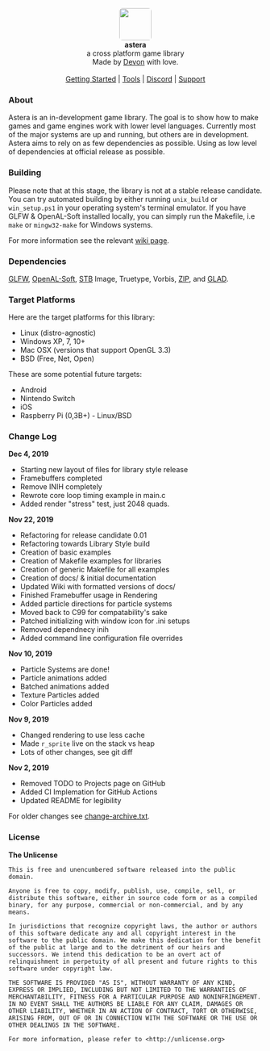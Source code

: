 <p align="center">
  <img width="64px" height="64px" style="border-radius: 6px;" src="res/tex/icon.png"><br>
  <b>astera</b><br>
  <span font-size="16px">a cross platform game library</span><br>
  <span font-size="12px">Made by <a href="http://tek256.com">Devon</a> with love.</span><br><br>
  <span><a href="https://github.com/tek256/astera/wiki/Getting-Started/">Getting Started</a> | <a href="https://github.com/tek256/astera/tree/master/tool">Tools</a> | <a href="https://discordapp.com/invite/63GvpMh">Discord</a> | <a href="https://github.com/sponsors/tek256">Support</a></span>
</p>

### About

Astera is an in-development game library. The goal is to show how to make games and game engines work with lower level languages. Currently most of the major systems are up and running, but others are in development. Astera aims to rely on as few dependencies as possible. Using as low level of dependencies at official release as possible.

### Building

Please note that at this stage, the library is not at a stable release candidate. You can try automated building by either running `unix_build` or `win_setup.ps1` in your operating system's terminal emulator. If you have GLFW & OpenAL-Soft installed locally, you can simply run the Makefile, i.e `make` or `mingw32-make` for Windows systems.

For more information see the relevant [wiki page](https://github.com/tek256/astera/wiki/Building).

### Dependencies

[GLFW](https://github.com/glfw/glfw), [OpenAL-Soft](https://github.com/kcat/openal-soft), [STB](https://github.com/nothings/stb/) Image, Truetype, Vorbis, [ZIP](https://github.com/kuba--/zip), and [GLAD](https://github.com/Dav1dde/glad).

### Target Platforms

Here are the target platforms for this library:

* Linux (distro-agnostic)
* Windows XP, 7, 10+
* Mac OSX (versions that support OpenGL 3.3)
* BSD (Free, Net, Open)

These are some potential future targets:

* Android
* Nintendo Switch
* iOS
* Raspberry Pi (0,3B+) - Linux/BSD

### Change Log

**Dec 4, 2019**

* Starting new layout of files for library style release
* Framebuffers completed
* Remove INIH completely
* Rewrote core loop timing example in main.c
* Added render "stress" test, just 2048 quads.

**Nov 22, 2019**

* Refactoring for release candidate 0.01
* Refactoring towards Library Style build
* Creation of basic examples
* Creation of Makefile examples for libraries
* Creation of generic Makefile for all examples
* Creation of docs/ & initial documentation
* Updated Wiki with formatted versions of docs/
* Finished Framebuffer usage in Rendering
* Added particle directions for particle systems
* Moved back to C99 for compatability's sake
* Patched initializing with window icon for .ini setups
* Removed dependnecy inih
* Added command line configuration file overrides

**Nov 10, 2019**

* Particle Systems are done!
* Particle animations added
* Batched animations added
* Texture Particles added
* Color Particles added

**Nov 9, 2019**

* Changed rendering to use less cache
* Made `r_sprite` live on the stack vs heap
* Lots of other changes, see git diff

**Nov 2, 2019**

* Removed TODO to Projects page on GitHub
* Added CI Implemation for GitHub Actions
* Updated README for legibility

For older changes see [change-archive.txt](docs/changelog-archive.txt).

### License

**The Unlicense**

```
This is free and unencumbered software released into the public domain.

Anyone is free to copy, modify, publish, use, compile, sell, or
distribute this software, either in source code form or as a compiled
binary, for any purpose, commercial or non-commercial, and by any
means.

In jurisdictions that recognize copyright laws, the author or authors
of this software dedicate any and all copyright interest in the
software to the public domain. We make this dedication for the benefit
of the public at large and to the detriment of our heirs and
successors. We intend this dedication to be an overt act of
relinquishment in perpetuity of all present and future rights to this
software under copyright law.

THE SOFTWARE IS PROVIDED "AS IS", WITHOUT WARRANTY OF ANY KIND,
EXPRESS OR IMPLIED, INCLUDING BUT NOT LIMITED TO THE WARRANTIES OF
MERCHANTABILITY, FITNESS FOR A PARTICULAR PURPOSE AND NONINFRINGEMENT.
IN NO EVENT SHALL THE AUTHORS BE LIABLE FOR ANY CLAIM, DAMAGES OR
OTHER LIABILITY, WHETHER IN AN ACTION OF CONTRACT, TORT OR OTHERWISE,
ARISING FROM, OUT OF OR IN CONNECTION WITH THE SOFTWARE OR THE USE OR
OTHER DEALINGS IN THE SOFTWARE.

For more information, please refer to <http://unlicense.org>
```
